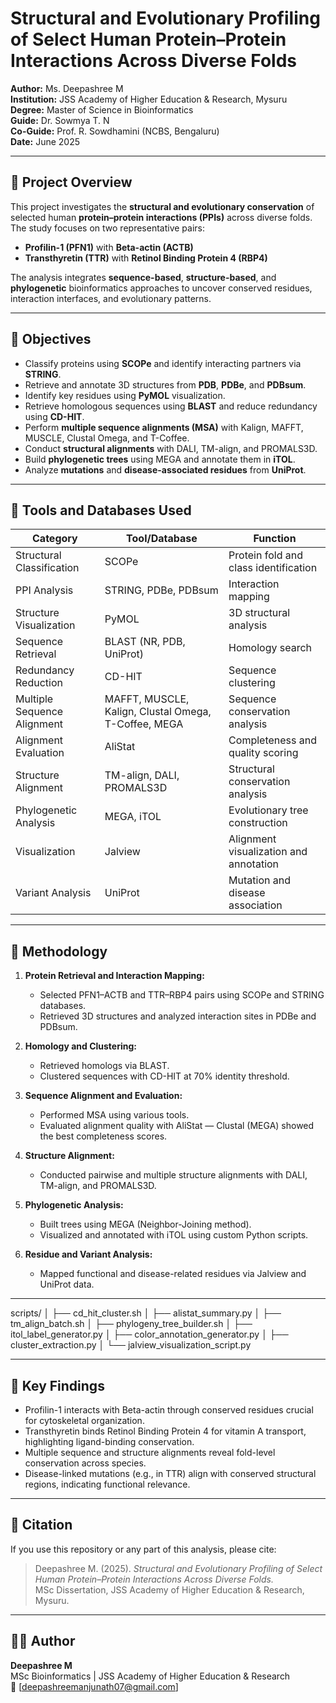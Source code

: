 # Structural and Evolutionary Profiling of Select Human Protein–Protein Interactions Across Diverse Folds

**Author:** Ms. Deepashree M  
**Institution:** JSS Academy of Higher Education & Research, Mysuru  
**Degree:** Master of Science in Bioinformatics  
**Guide:** Dr. Sowmya T. N  
**Co-Guide:** Prof. R. Sowdhamini (NCBS, Bengaluru)  
**Date:** June 2025  

---

## 🧬 Project Overview
This project investigates the **structural and evolutionary conservation** of selected human **protein–protein interactions (PPIs)** across diverse folds. The study focuses on two representative pairs:  
- **Profilin-1 (PFN1)** with **Beta-actin (ACTB)**  
- **Transthyretin (TTR)** with **Retinol Binding Protein 4 (RBP4)**  

The analysis integrates **sequence-based**, **structure-based**, and **phylogenetic** bioinformatics approaches to uncover conserved residues, interaction interfaces, and evolutionary patterns.

---

## 🎯 Objectives
- Classify proteins using **SCOPe** and identify interacting partners via **STRING**.  
- Retrieve and annotate 3D structures from **PDB**, **PDBe**, and **PDBsum**.  
- Identify key residues using **PyMOL** visualization.  
- Retrieve homologous sequences using **BLAST** and reduce redundancy using **CD-HIT**.  
- Perform **multiple sequence alignments (MSA)** with Kalign, MAFFT, MUSCLE, Clustal Omega, and T-Coffee.  
- Conduct **structural alignments** with DALI, TM-align, and PROMALS3D.  
- Build **phylogenetic trees** using MEGA and annotate them in **iTOL**.  
- Analyze **mutations** and **disease-associated residues** from **UniProt**.  

---

## 🧰 Tools and Databases Used
| Category | Tool/Database | Function |
|-----------|----------------|----------|
| Structural Classification | SCOPe | Protein fold and class identification |
| PPI Analysis | STRING, PDBe, PDBsum | Interaction mapping |
| Structure Visualization | PyMOL | 3D structural analysis |
| Sequence Retrieval | BLAST (NR, PDB, UniProt) | Homology search |
| Redundancy Reduction | CD-HIT | Sequence clustering |
| Multiple Sequence Alignment | MAFFT, MUSCLE, Kalign, Clustal Omega, T-Coffee, MEGA | Sequence conservation analysis |
| Alignment Evaluation | AliStat | Completeness and quality scoring |
| Structure Alignment | TM-align, DALI, PROMALS3D | Structural conservation analysis |
| Phylogenetic Analysis | MEGA, iTOL | Evolutionary tree construction |
| Visualization | Jalview | Alignment visualization and annotation |
| Variant Analysis | UniProt | Mutation and disease association |

---

## 🧫 Methodology
1. **Protein Retrieval and Interaction Mapping:**  
   - Selected PFN1–ACTB and TTR–RBP4 pairs using SCOPe and STRING databases.  
   - Retrieved 3D structures and analyzed interaction sites in PDBe and PDBsum.  

2. **Homology and Clustering:**  
   - Retrieved homologs via BLAST.  
   - Clustered sequences with CD-HIT at 70% identity threshold.

3. **Sequence Alignment and Evaluation:**  
   - Performed MSA using various tools.  
   - Evaluated alignment quality with AliStat — Clustal (MEGA) showed the best completeness scores.

4. **Structure Alignment:**  
   - Conducted pairwise and multiple structure alignments with DALI, TM-align, and PROMALS3D.  

5. **Phylogenetic Analysis:**  
   - Built trees using MEGA (Neighbor-Joining method).  
   - Visualized and annotated with iTOL using custom Python scripts.

6. **Residue and Variant Analysis:**  
   - Mapped functional and disease-related residues via Jalview and UniProt data.

---

scripts/
│ ├── cd_hit_cluster.sh
│ ├── alistat_summary.py
│ ├── tm_align_batch.sh
│ ├── phylogeny_tree_builder.sh
│ ├── itol_label_generator.py
│ ├── color_annotation_generator.py
│ ├── cluster_extraction.py
│ └── jalview_visualization_script.py

---

## 🧠 Key Findings
- Profilin-1 interacts with Beta-actin through conserved residues crucial for cytoskeletal organization.  
- Transthyretin binds Retinol Binding Protein 4 for vitamin A transport, highlighting ligand-binding conservation.  
- Multiple sequence and structure alignments reveal fold-level conservation across species.  
- Disease-linked mutations (e.g., in TTR) align with conserved structural regions, indicating functional relevance.

---

## 🧾 Citation
If you use this repository or any part of this analysis, please cite:

> Deepashree M. (2025). *Structural and Evolutionary Profiling of Select Human Protein–Protein Interactions Across Diverse Folds.*  
> MSc Dissertation, JSS Academy of Higher Education & Research, Mysuru.

---

## 👩‍💻 Author
**Deepashree M**  
MSc Bioinformatics | JSS Academy of Higher Education & Research  
📧 [deepashreemanjunath07@gmail.com]  




